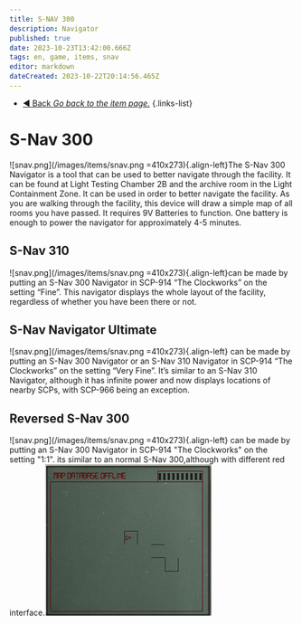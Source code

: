 ```yaml
---
title: S-NAV 300
description: Navigator
published: true
date: 2023-10-23T13:42:00.666Z
tags: en, game, items, snav
editor: markdown
dateCreated: 2023-10-22T20:14:56.465Z
---
```


- [:arrow_backward: Back *Go back to the item page.*](/en/game/items#items)
{.links-list}
# S-Nav 300
![snav.png](/images/items/snav.png =410x273){.align-left}The S-Nav 300 Navigator is a tool that can be used to better navigate through the facility. It can be found at Light Testing Chamber 2B and the archive room in the Light Containment Zone. It can be used in order to better navigate the facility. As you are walking through the facility, this device will draw a simple map of all rooms you have passed. It requires 9V Batteries to function. One battery is enough to power the navigator for approximately 4-5 minutes.
⠀
⠀
⠀
## S-Nav 310
![snav.png](/images/items/snav.png =410x273){.align-left}can be made by putting an S-Nav 300 Navigator in SCP-914 “The Clockworks” on the setting “Fine”. This navigator displays the whole layout of the facility, regardless of whether you have been there or not.
⠀
⠀
⠀
⠀
⠀
⠀
⠀
## S-Nav Navigator Ultimate
![snav.png](/images/items/snav.png =410x273){.align-left}
can be made by putting an S-Nav 300 Navigator or an S-Nav 310 Navigator in SCP-914 “The Clockworks” on the setting “Very Fine”. It’s similar to an S-Nav 310 Navigator, although it has infinite power and now displays locations of nearby SCPs, with SCP-966 being an exception.
⠀
⠀
⠀
⠀
⠀
⠀
## Reversed S-Nav 300
![snav.png](/images/items/snav.png =410x273){.align-left}
can be made by putting an S-Nav 300 Navigator in SCP-914 "The Clockworks" on the setting "1:1".
its similar to an normal S-Nav 300,although with different red interface.![reversedsnav.png](/images/items/reversedsnav.png)